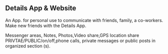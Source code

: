 ## Details App & Website

An App. for personal use to communicate with friends, family, a co-workers. Make new friends with the Details App.

Messenger areas, Notes, Photos,Video share,GPS location share PRIVTAE/PUBLIC/on/off,phone calls, private messages or public posts in organized section (s).
